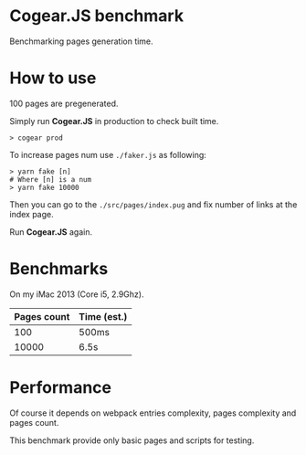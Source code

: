 # Cogear.JS benchmark

Benchmarking pages generation time.

# How to use

100 pages are pregenerated.

Simply run **Cogear.JS** in production to check built time.

```shell
> cogear prod
```

To increase pages num use `./faker.js` as following:
```shell
> yarn fake [n]
# Where [n] is a num
> yarn fake 10000
```

Then you can go to the `./src/pages/index.pug` and fix number of links at the index page.

Run **Cogear.JS** again.

# Benchmarks

On my iMac 2013 (Core i5, 2.9Ghz).

Pages count|Time (est.)
|------|------|
100|500ms
10000|6.5s

# Performance

Of course it depends on webpack entries complexity, pages complexity and pages count.

This benchmark provide only basic pages and scripts for testing.

